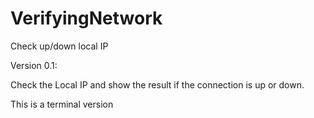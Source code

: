 # VerifyingNetwork
 Check up/down local IP
 
 Version 0.1:
 
 Check the Local IP and show the result if the connection is up or down.
 
 This is a terminal version

